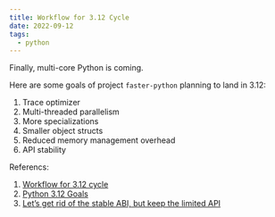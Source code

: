 ```yaml
---
title: Workflow for 3.12 Cycle
date: 2022-09-12
tags:
  - python
---
```


Finally, multi-core Python is coming.

Here are some goals of project `faster-python` planning to land in 3.12:

1. Trace optimizer
2. Multi-threaded parallelism
3. More specializations
4. Smaller object structs
5. Reduced memory management overhead
6. API stability

Referencs:

1. [Workflow for 3.12 cycle](https://github.com/faster-cpython/ideas/wiki/Workflow-for-3.12-cycle)
2. [Python 3.12 Goals](https://github.com/faster-cpython/ideas/wiki/Python-3.12-Goals)
3. [Let’s get rid of the stable ABI, but keep the limited API](https://discuss.python.org/t/lets-get-rid-of-the-stable-abi-but-keep-the-limited-api/18458)
